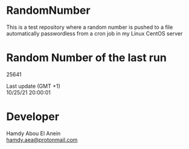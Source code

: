 # RandomNumber    
This is a test repository where a random number is pushed to a file automatically passwordless from a cron job in my Linux CentOS server    
# Random Number of the last run   
25641
      
Last update (GMT +1)    
10/25/21 20:00:01
# Developer    
Hamdy Abou El Anein   
hamdy.aea@protonmail.com

